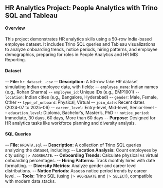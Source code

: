 ## HR Analytics Project: People Analytics with Trino SQL and Tableau

#### Overview
This project demonstrates HR analytics skills using a 50-row India-based employee dataset. It includes Trino SQL queries and Tableau visualizations to analyze onboarding trends, notice periods, hiring patterns, and employee demographics, preparing for roles in People Analytics and HR MIS Reporting.

#### Dataset
-- **File:** `hr_dataset_.csv`
-- **Description:** A 50-row fake HR dataset simulating Indian employee data, with fields:
  -- `employee_name`: Indian names (e.g., Rohan Sharma)
  -- `employee_id`: Unique IDs (e.g., EMP1001)
  -- `location`: Indian cities (e.g., Bangalore, Hyderabad)
  -- `gender`: Male, Female, Other
  -- `type_of_onboard`: Physical, Virtual
  -- `join_date`: Recent dates (2024-07 to 2025-06)
  -- `career_level`: Entry-level, Mid-level, Senior-level
  -- `education_level`: Diploma, Bachelor’s, Master’s, PhD
  -- `notice_period`: Immediate, 30 days, 60 days, More than 60 days
-- **Purpose:** Designed for HR analytics tasks like workforce planning and diversity analysis.

#### SQL Queries
-- **File:** `HRDATA.sql`
-- **Description:** A collection of Trino SQL queries analyzing the dataset, including:
  -- **Location Analysis:** Count employees by city using `|> AGGREGATE`.
  -- **Onboarding Trends:** Calculate physical vs virtual onboarding percentages.
  -- **Hiring Patterns:** Track monthly hires with date formatting.
  -- **Diversity Metrics:** Analyze gender and career level distributions.
  -- **Notice Periods:** Assess notice period trends by career level.
-- **Tools:** Trino SQL (using `|> AGGREGATE` and `|> SELECT`), compatible with modern data stacks.
